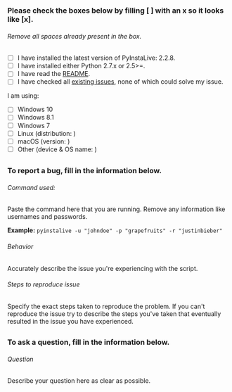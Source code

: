 ### Please check the boxes below by filling [ ] with an x so it looks like [x].
###### Remove all spaces already present in the box.

- [ ] I have installed the latest version of PyInstaLive: 2.2.8.
- [ ] I have installed either Python 2.7.x or 2.5>=.
- [ ] I have read the [README](https://github.com/notcammy/pyinstalive/blob/master/README.md).
- [ ] I have checked all [existing issues](https://github.com/notcammy/PyInstaLive/issues?q=is%3Aissue), none of which could solve my issue.

I am using:
- [ ] Windows 10
- [ ] Windows 8.1
- [ ] Windows 7
- [ ] Linux (distribution: )
- [ ] macOS (version: )
- [ ] Other (device & OS name: )

##
##

### To report a bug, fill in the information below.

###### Command used:
Paste the command here that you are running. Remove any information like usernames and passwords.

**Example:** ```pyinstalive -u "johndoe" -p "grapefruits" -r "justinbieber"```

###### Behavior
Accurately describe the issue you're experiencing with the script.

###### Steps to reproduce issue
Specify the exact steps taken to reproduce the problem. If you can't reproduce the issue try to describe the steps you've taken that eventually resulted in the issue you have experienced.

##
##

### To ask a question, fill in the information below.

###### Question
Describe your question here as clear as possible.
